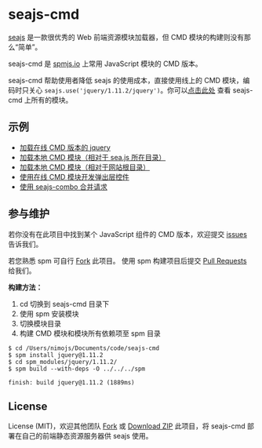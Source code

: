 seajs-cmd
=========
[seajs](http://seajs.org/) 是一款很优秀的 Web 前端资源模块加载器，但 CMD 模块的构建则没有那么“简单”。

seajs-cmd 是 [spmjs.io](http://spmjs.io/) 上常用 JavaScript 模块的 CMD 版本。

seajs-cmd 帮助使用者降低 seajs 的使用成本，直接使用线上的 CMD 模块，编码时只关心 `seajs.use('jquery/1.11.2/jquery')`。你可以[点击此处](https://github.com/nimojs/seajs-cmd/tree/master/cmd) 查看 seajs-cmd 上所有的模块。

示例
----
- [加载在线 CMD 版本的 jquery](http://cmd.nimojs.com/examples/jquery.html)
- [加载本地 CMD 模块（相对于 sea.js 所在目录）](http://cmd.nimojs.com/examples/local-relative.html)
- [加载本地 CMD 模块（相对于网站根目录）](http://cmd.nimojs.com/examples/local-absolute.html)
- [使用在线 CMD 模块开发弹出层控件](http://cmd.nimojs.com/examples/arale-dialog.html)
- [使用 seajs-combo 合并请求](http://cmd.nimojs.com/examples/arale-dialog-combo.html)

参与维护
-------
若你没有在此项目中找到某个 JavaScript 组件的 CMD 版本，欢迎提交 [issues](https://github.com/nimojs/rain/issues) 告诉我们。

若您熟悉 spm 可自行 [Fork](https://github.com/nimojs/seajs-cmd/fork) 此项目。
使用 spm 构建项目后提交 [Pull Requests](https://github.com/nimojs/rain/pulls) 给我们。

**构建方法：**

1. cd 切换到 seajs-cmd 目录下
2. 使用 spm 安装模块
3. 切换模块目录
4. 构建 CMD 模块和模块所有依赖项至 spm 目录

```
$ cd /Users/nimojs/Documents/code/seajs-cmd
$ spm install jquery@1.11.2
$ cd spm_modules/jquery/1.11.2/
$ spm build --with-deps -O ../../../spm

finish: build jquery@1.11.2 (1889ms)
```

License
-------
License (MIT)，欢迎其他团队 [Fork](https://github.com/nimojs/seajs-cmd/fork) 或 [Download ZIP](https://github.com/nimojs/seajs-cmd/archive/master.zip) 此项目，将 seajs-cmd 部署在自己的前端静态资源服务器供 seajs 使用。